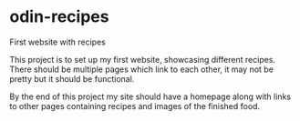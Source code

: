 # odin-recipes

First website with recipes

This project is to set up my first website, showcasing different recipes. There should be multiple pages which link to each other, it may not be pretty but it should be functional.

By the end of this project my site should have a homepage along with links to other pages containing recipes and images of the finished food.
